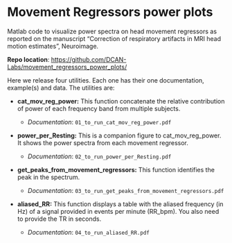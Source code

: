 # Movement Regressors power plots

Matlab code to visualize power spectra on head movement regressors as reported on the manuscript “Correction of respiratory artifacts in MRI head motion estimates”, Neuroimage.

**Repo location**: https://github.com/DCAN-Labs/movement_regressors_power_plots/

Here we release four utilities. Each one has their one documentation, example(s) and data. The utilities are:


- **cat_mov_reg_power:** This function concatenate the relative contribution of power of each frequency band from multiple subjects.
  - *Documentation*: `01_to_run_cat_mov_reg_power.pdf`

- **power_per_Resting:** This is a companion figure to cat_mov_reg_power. It shows the power spectra from each movement regressor.
  - *Documentation*: `02_to_run_power_per_Resting.pdf`

- **get_peaks_from_movement_regressors:** This function identifies the peak in the spectrum.
  - *Documentation*: `03_to_run_get_peaks_from_movement_regressors.pdf`

- **aliased_RR:** This function displays a table with the aliased frequency (in Hz) of a signal provided in events per minute (RR_bpm). You also need to provide the TR in seconds.
  - *Documentation*: `04_to_run_aliased_RR.pdf`
